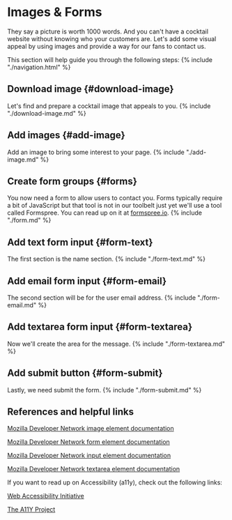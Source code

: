 # Images & Forms

They say a picture is worth 1000 words. And you can't have a cocktail website without knowing who your customers are. Let's add some visual appeal by using images and provide a way for our fans to contact us.

This section will help guide you through the following steps:
{% include "./navigation.html" %}

## Download image {#download-image}
Let's find and prepare a cocktail image that appeals to you.
{% include "./download-image.md" %}

## Add images {#add-image}
Add an image to bring some interest to your page.
{% include "./add-image.md" %}

## Create form groups {#forms}
You now need a form to allow users to contact you. Forms typically require a bit of JavaScript but that tool is not in our toolbelt just yet we'll use a tool called Formspree. You can read up on it at [formspree.io](https://formspree.io/).
{% include "./form.md" %}

## Add text form input {#form-text}
The first section is the name section. 
{% include "./form-text.md" %}

## Add email form input {#form-email}
The second section will be for the user email address.
{% include "./form-email.md" %}

## Add textarea form input {#form-textarea}
Now we'll create the area for the message.
{% include "./form-textarea.md" %}

## Add submit button {#form-submit}
Lastly, we need submit the form. 
{% include "./form-submit.md" %}


## References and helpful links

[Mozilla Developer Network image element documentation](https://developer.mozilla.org/en-US/docs/Web/HTML/Element/img)

[Mozilla Developer Network form element documentation](https://developer.mozilla.org/en-US/docs/Web/HTML/Element/form)

[Mozilla Developer Network input element documentation](https://developer.mozilla.org/en-US/docs/Web/HTML/Element/input)

[Mozilla Developer Network textarea element documentation](https://developer.mozilla.org/en-US/docs/Web/HTML/Element/textarea)


If you want to read up on Accessibility (a11y), check out the following links:

[Web Accessibility Initiative](https://www.w3.org/WAI/intro/wcag)

[The A11Y Project](https://a11yproject.com/about)